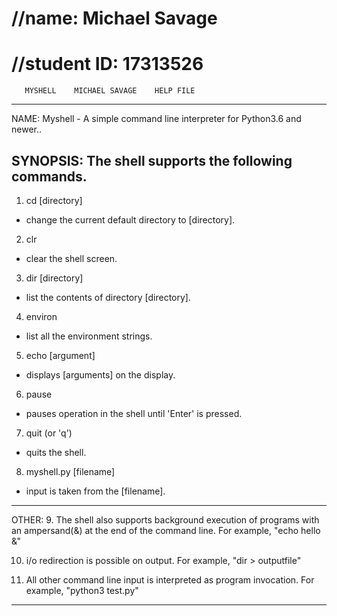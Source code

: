 # //name: Michael Savage
# //student ID: 17313526

       MYSHELL    MICHAEL SAVAGE    HELP FILE
-----------------------------------------------------
NAME:
   Myshell - A simple command line interpreter
   for Python3.6 and newer..

SYNOPSIS:
   The shell supports the following commands.
-----------------------------------------------------
1. cd [directory]
- change the current default directory to [directory].

2. clr
- clear the shell screen.

3. dir [directory]
- list the contents of directory [directory].

4. environ
- list all the environment strings.

5. echo [argument]
- displays [arguments] on the display.

6. pause
- pauses operation in the shell until 'Enter' is pressed.

7. quit (or 'q')
- quits the shell.

8. myshell.py [filename]
- input is taken from the [filename].
-----------------------------------------------------
OTHER:
9. The shell also supports background execution of
programs with an ampersand(&) at the end of the command
line.
For example, "echo hello &"

10. i/o redirection is possible on output.
For example, "dir > outputfile"

11. All other command line input is interpreted as
program invocation.
For example, "python3 test.py"
-----------------------------------------------------



